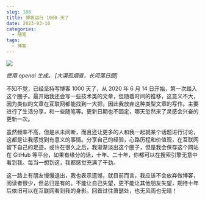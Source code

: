 ```yaml
---
slug: 188
title: 博客运行 1000 天了
date: 2023-03-10
categories: 
  - 随笔
tags: 
  - 博客
---
```



![](https://imgurl.zishu.me/images/old/20230313/img-xdeYVDd4ZQL2iC6i7I3r4RGc.248i4thdl534.webp)


*使用 openai 生成。 [大漠孤烟直，长河落日圆]*

不知不觉，已经坚持写博客 1000 天了，从 2020 年 6 月 14 日开始，第一次踏入这个圈子。最开始我还会写一些技术类的文章，但随着时间的推移，这意义不大，因为类似的文章在互联网都能找到一大把，因此我放弃这种类型文章的写作。主要进行了生活分享，和一些随笔等。更新日期也不固定，哪天忽然来了灵感会兴奋的更新一次。

虽然频率不高，但是从未间断，而且还让更多的人和我一起就某个话题进行讨论，这都是让我感觉到有意义的事情。分享自己的经验，心路历程和价值观，在互联网留下自己的足迹，或许在很久之后，我渐渐淡出这个圈子，但是我会保存这个网站在 GitHub 等平台，如果有缘分的话，十年、二十年，你都可以在搜索引擎无意中看到我。每当一想到这，我都感觉充满了干劲。

这一路上有朋友慢慢退出，我也表示遗憾，就目前而言，我应该不会放弃做博客，阅读者很少，但总归是有的。不能让自己失望，更不能让其他朋友失望，期待十年后依旧可以在互联网看到我的身影。回首过往萧瑟处，也无风雨也无晴！

